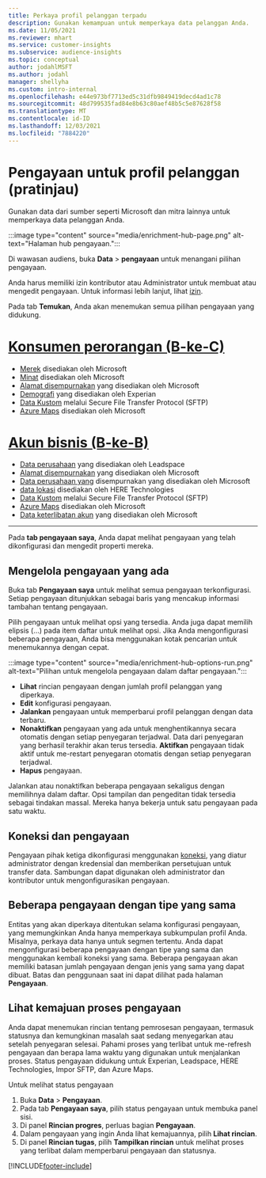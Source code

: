 ```yaml
---
title: Perkaya profil pelanggan terpadu
description: Gunakan kemampuan untuk memperkaya data pelanggan Anda.
ms.date: 11/05/2021
ms.reviewer: mhart
ms.service: customer-insights
ms.subservice: audience-insights
ms.topic: conceptual
author: jodahlMSFT
ms.author: jodahl
manager: shellyha
ms.custom: intro-internal
ms.openlocfilehash: e44e973bf7713ed5c31dfb9849419decd4ad1c78
ms.sourcegitcommit: 48d799535fad84e8b63c80aef48b5c5e87628f58
ms.translationtype: MT
ms.contentlocale: id-ID
ms.lasthandoff: 12/03/2021
ms.locfileid: "7884220"
---
```

# <a name="enrichment-for-customer-profiles-preview"></a>Pengayaan untuk profil pelanggan (pratinjau)

Gunakan data dari sumber seperti Microsoft dan mitra lainnya untuk memperkaya data pelanggan Anda.

:::image type="content" source="media/enrichment-hub-page.png" alt-text="Halaman hub pengayaan.":::

Di wawasan audiens, buka **Data** > **pengayaan** untuk menangani pilihan pengayaan.  

Anda harus memiliki izin kontributor atau Administrator untuk membuat atau mengedit pengayaan. Untuk informasi lebih lanjut, lihat [izin](permissions.md).

Pada tab **Temukan**, Anda akan menemukan semua pilihan pengayaan yang didukung.

# <a name="individual-consumers-b-to-c"></a>[Konsumen perorangan (B-ke-C)](#tab/b2c)

- [Merek](enrichment-microsoft.md) disediakan oleh Microsoft
- [Minat](enrichment-microsoft.md) disediakan oleh Microsoft
- [Alamat disempurnakan](enrichment-enhanced-addresses.md) yang disediakan oleh Microsoft 
- [Demografi](enrichment-experian.md) yang disediakan oleh Experian
- [Data Kustom](enrichment-SFTP-custom-import.md) melalui Secure File Transfer Protocol (SFTP) 
- [Azure Maps](enrichment-azure-maps.md) disediakan oleh Microsoft

# <a name="business-accounts-b-to-b"></a>[Akun bisnis (B-ke-B)](#tab/b2b)

- [Data perusahaan](enrichment-leadspace.md) yang disediakan oleh Leadspace
- [Alamat disempurnakan](enrichment-enhanced-addresses.md) yang disediakan oleh Microsoft 
- [Data perusahaan yang](enrichment-enhanced-company-data.md) disempurnakan yang disediakan oleh Microsoft
- [data lokasi](enrichment-here.md) disediakan oleh HERE Technologies 
- [Data Kustom](enrichment-SFTP-custom-import.md) melalui Secure File Transfer Protocol (SFTP) 
- [Azure Maps](enrichment-azure-maps.md) disediakan oleh Microsoft
- [Data keterlibatan akun](enrichment-office.md) yang disediakan oleh Microsoft

---

Pada **tab pengayaan saya**, Anda dapat melihat pengayaan yang telah dikonfigurasi dan mengedit properti mereka.

## <a name="manage-existing-enrichments"></a>Mengelola pengayaan yang ada

Buka tab **Pengayaan saya** untuk melihat semua pengayaan terkonfigurasi. Setiap pengayaan ditunjukkan sebagai baris yang mencakup informasi tambahan tentang pengayaan.

Pilih pengayaan untuk melihat opsi yang tersedia. Anda juga dapat memilih elipsis (...) pada item daftar untuk melihat opsi. Jika Anda mengonfigurasi beberapa pengayaan, Anda bisa menggunakan kotak pencarian untuk menemukannya dengan cepat.

:::image type="content" source="media/enrichment-hub-options-run.png" alt-text="Pilihan untuk mengelola pengayaan dalam daftar pengayaan.":::

- **Lihat** rincian pengayaan dengan jumlah profil pelanggan yang diperkaya.
- **Edit** konfigurasi pengayaan.
- **Jalankan** pengayaan untuk memperbarui profil pelanggan dengan data terbaru.
- **Nonaktifkan** pengayaan yang ada untuk menghentikannya secara otomatis dengan setiap penyegaran terjadwal. Data dari penyegaran yang berhasil terakhir akan terus tersedia. **Aktifkan** pengayaan tidak aktif untuk me-restart penyegaran otomatis dengan setiap penyegaran terjadwal.
- **Hapus** pengayaan.

Jalankan atau nonaktifkan beberapa pengayaan sekaligus dengan memilihnya dalam daftar. Opsi tampilan dan pengeditan tidak tersedia sebagai tindakan massal. Mereka hanya bekerja untuk satu pengayaan pada satu waktu.

## <a name="enrichments-and-connections"></a>Koneksi dan pengayaan

Pengayaan pihak ketiga dikonfigurasi menggunakan [koneksi](connections.md), yang diatur administrator dengan kredensial dan memberikan persetujuan untuk transfer data. Sambungan dapat digunakan oleh administrator dan kontributor untuk mengonfigurasikan pengayaan.  

## <a name="multiple-enrichments-of-the-same-type"></a>Beberapa pengayaan dengan tipe yang sama

Entitas yang akan diperkaya ditentukan selama konfigurasi pengayaan, yang memungkinkan Anda hanya memperkaya subkumpulan profil Anda. Misalnya, perkaya data hanya untuk segmen tertentu. Anda dapat mengonfigurasi beberapa pengayaan dengan tipe yang sama dan menggunakan kembali koneksi yang sama. Beberapa pengayaan akan memiliki batasan jumlah pengayaan dengan jenis yang sama yang dapat dibuat. Batas dan penggunaan saat ini dapat dilihat pada halaman **Pengayaan**.

## <a name="see-the-progress-of-the-enrichment-process"></a>Lihat kemajuan proses pengayaan

Anda dapat menemukan rincian tentang pemrosesan pengayaan, termasuk statusnya dan kemungkinan masalah saat sedang menyegarkan atau setelah penyegaran selesai. Pahami proses yang terlibat untuk me-refresh pengayaan dan berapa lama waktu yang digunakan untuk menjalankan proses. Status pengayaan didukung untuk Experian, Leadspace, HERE Technologies, Impor SFTP, dan Azure Maps.

Untuk melihat status pengayaan

1. Buka **Data** > **Pengayaan**. 
1. Pada tab **Pengayaan saya**, pilih status pengayaan untuk membuka panel sisi. 
1. Di panel **Rincian progres**, perluas bagian **Pengayaan**. 
1. Dalam pengayaan yang ingin Anda lihat kemajuannya, pilih **Lihat rincian**. 
1. Di panel **Rincian tugas**, pilih **Tampilkan rincian** untuk melihat proses yang terlibat dalam memperbarui pengayaan dan statusnya. 

[!INCLUDE[footer-include](../includes/footer-banner.md)]
